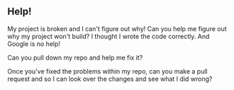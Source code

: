 ## Help!

My project is broken and I can't figure out why! Can you help me figure out why my project won't build? I thought I wrote the code correctly. And Google is no help!

Can you pull down my repo and help me fix it?

Once you've fixed the problems within my repo, can you make a pull request and so I can look over the changes and see what I did wrong? 
